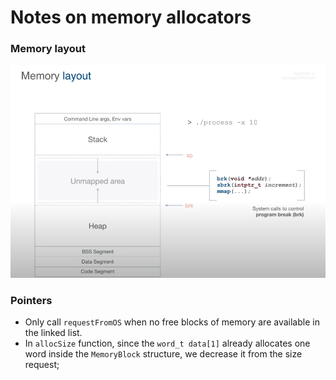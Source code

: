 # Notes on memory allocators

### Memory layout

![memory layout](./assets/memory_layout.png)

### Pointers

- Only call `requestFromOS` when no free blocks of memory are available in the
  linked list.
- In `allocSize` function, since the `word_t data[1]` already allocates one
  word inside the `MemoryBlock` structure, we decrease it from the size request;
